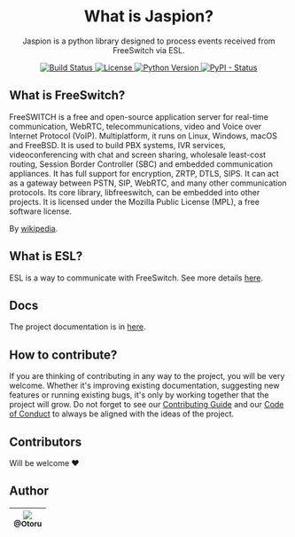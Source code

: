 <h1 align="center">
  What is Jaspion?
</h1>

<p align="center">
  Jaspion is a python library designed to process events received from FreeSwitch via ESL.
</p>

<p align="center">
  <a href="https://travis-ci.com/Otoru/jaspion">
    <img alt="Build Status" src="https://travis-ci.com/Otoru/jaspion.svg?branch=master">
  </a>
  <a href="https://github.com/Otoru/jaspion/blob/master/LICENSE.md">
    <img alt="License" src="https://img.shields.io/github/license/otoru/jaspion.svg">
  </a>
  <a href="https://docs.python.org/3/whatsnew/3.7.html">
    <img alt=" Python Version" src="https://img.shields.io/pypi/pyversions/jaspion.svg">
  </a>
  <a href="https://pypi.org/project/Jaspion/">
    <img alt="PyPI - Status" src="https://img.shields.io/pypi/status/jaspion.svg">
  </a>
</p>

## What is FreeSwitch?

FreeSWITCH is a free and open-source application server for real-time communication, WebRTC, telecommunications, video and Voice over Internet Protocol (VoIP). Multiplatform, it runs on Linux, Windows, macOS and FreeBSD. It is used to build PBX systems, IVR services, videoconferencing with chat and screen sharing, wholesale least-cost routing, Session Border Controller (SBC) and embedded communication appliances. It has full support for encryption, ZRTP, DTLS, SIPS. It can act as a gateway between PSTN, SIP, WebRTC, and many other communication protocols. Its core library, libfreeswitch, can be embedded into other projects. It is licensed under the Mozilla Public License (MPL), a free software license.

By [wikipedia](https://en.wikipedia.org/wiki/FreeSWITCH).

## What is ESL?

ESL is a way to communicate with FreeSwitch. See more details [here](https://freeswitch.org/confluence/display/FREESWITCH/Event+Socket+Library).

## Docs

The project documentation is in [here](https://github.com/Otoru/jaspion/wiki).

## How to contribute?

If you are thinking of contributing in any way to the project, you will be very welcome.
Whether it's improving existing documentation, suggesting new features or running existing bugs, it's only by working together that the project will grow.
Do not forget to see our [Contributing Guide][2] and our [Code of Conduct][3] to always be aligned with the ideas of the project.

[2]: https://github.com/Otoru/jaspion/blob/master/CONTRIBUTING.md
[3]: https://github.com/Otoru/jaspion/blob/master/CODE_OF_CONDUCT.md

## Contributors

Will be welcome ❤️

## Author

| [<img src="https://avatars0.githubusercontent.com/u/26543872?v=3&s=115"><br><sub>@Otoru</sub>](https://github.com/Otoru) |
| :----------------------------------------------------------------------------------------------------------------------: |
